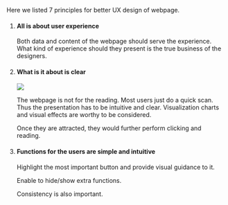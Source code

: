 Here we listed 7 principles for better UX design of webpage.
<ol>
	<li>
		<h4>All is about user experience</h4>
		<p>Both data and content of the webpage should serve the experience. What kind of experience should they present is the true business of the designers.</p>
	</li>
	<li>
		<h4>What is it about is clear</h4>
		<img src="../../../../img/2018/6/1/1.jpg" />
		<p>The webpage is not for the reading. Most users just do a quick scan. Thus the presentation has to be intuitive and clear. Visualization charts and visual effects are worthy to be considered.</p>
		<p>Once they are attracted, they would further perform clicking and reading.</p>
	</li>
	<li>
		<h4>Functions for the users are simple and intuitive</h4>
		<p>Highlight the most important button and provide visual guidance to it.</p>
		<p>Enable to hide/show extra functions.</p>
		<p>Consistency is also important. </p>
</ol>